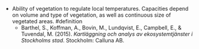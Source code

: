 - Ability of vegetation to regulate local temperatures. Capacities depend on volume and type of vegetation, as well as continuous size of vegetated areas. #definition
	- Barthel, S., Koffman, A., Bovin, M., Lundqvist, E., Campbell, E., & Tuvendal, M. (2015).
	  _Kartläggning och analys av ekosystemtjänster i Stockholms stad_. Stockholm: Calluna AB.